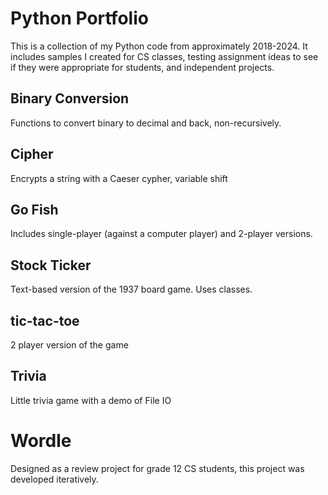 # Python Portfolio

This is a collection of my Python code from approximately 2018-2024. It includes samples I created for CS classes, testing assignment ideas to see if they were appropriate for students, and independent projects.

## Binary Conversion
Functions to convert binary to decimal and back, non-recursively.

## Cipher
Encrypts a string with a Caeser cypher, variable shift

## Go Fish
Includes single-player (against a computer player) and 2-player versions.

## Stock Ticker
Text-based version of the 1937 board game. Uses classes.

## tic-tac-toe
2 player version of the game

## Trivia
Little trivia game with a demo of File IO

# Wordle
Designed as a review project for grade 12 CS students, this project was developed iteratively.
